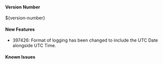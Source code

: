#### Version Number
${version-number}

#### New Features
- 397426: Format of logging has been changed to include the UTC Date alongside UTC Time.

#### Known Issues
